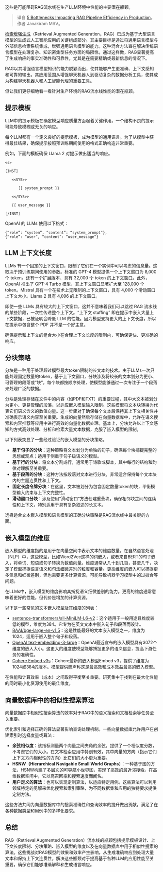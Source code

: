<!--
title: 影响生产RAG流水线5大瓶颈
cover: https://cdn.thenewstack.io/media/2024/01/e00a5aca-volodymyr-hryshchenko-wu9da3c4r28-unsplash-1-1024x683.jpg
-->

这些是可能阻碍RAG流水线在生产LLM环境中性能的主要潜在瓶颈。

> 译自 [5 Bottlenecks Impacting RAG Pipeline Efficiency in Production](https://thenewstack.io/5-bottlenecks-impacting-rag-pipeline-efficiency-in-production/)，作者 Janakiram MSV。

[检索增强生成](https://thenewstack.io/freshen-up-llms-with-retrieval-augmented-generation/)（Retrieval Augmented Generation，RAG）已成为基于大型语言模型的生成式人工智能应用的关键组成部分。其主要目标是通过将通用语言模型与外部信息检索系统集成，增强通用语言模型的能力。这种混合方法旨在解决传统语言模型在处理复杂、知识密集型任务方面的局限性。通过这样做，RAG显著提高了生成响应的事实准确性和可靠性，尤其是在需要精确或最新信息的情况下。

RAG以其增强语言模型知识的能力脱颖而出，使其能够产生更准确、上下文感知和可靠的输出。其应用范围从增强聊天机器人到驱动复杂的数据分析工具，使其成为构建聊天机器人和人工智能代理的重要工具。

但让我们更仔细地看一看针对生产环境的RAG流水线性能的潜在瓶颈。

## 提示模板

LLM中的提示模板在确定模型响应质量方面起着关键作用。一个结构不良的提示可能导致模糊或无关的响应。

每个LLM都有一个定义良好的提示模板，成为模型的通用语言。为了从模型中获得最佳结果，确保提示按照预训练期间使用的格式正确构造非常重要。

例如，下面的模板确保 Llama 2 对提示做出适当的响应。

```
<s>

[INST] 

   <<SYS>>

      {{ system_prompt }}

   <</SYS>>

   {{ user_message }}

[/INST]
```

OpenAI 的 LLMs 使用以下格式：

```
{“role”: “system”, “content”: “system_prompt“},
{“role”: “user”, “content”: “user_message“}
```

## LLM 上下文长度

LLMs 有一个固定的上下文窗口，限制了它们在一个实例中可以考虑的信息量。这取决于预训练期间使用的参数。标准的 GPT-4 模型提供一个上下文窗口为 8,000 个 token。还有一个扩展版本，具有 32,000 个 token 的上下文窗口。此外，OpenAI 推出了 GPT-4 Turbo 模型，其上下文窗口显著扩大至 128,000 个 token。Mistral 具有一个在技术上无限制的上下文窗口，具有 4,000 个滑动窗口上下文大小。Llama 2 具有 4,096 的上下文窗口。

即使一些 LLMs 具有较大的上下文窗口，这并不意味着我们可以跳过 RAG 流水线的某些阶段，一次性传递整个上下文。“上下文 stuffing” 即在提示中嵌入大量上下文数据，已被证明会降低 LLM 的性能。因为模型支持更大的上下文长度，所以在提示中包含整个 PDF 并不是一个好主意。

确保提示和上下文的组合大小在合理上下文长度的限制内，可确保更快、更准确的响应。

## 分块策略

分块是一种用于处理超过模型最大token限制的长文本的技术。由于LLMs一次只能处理固定数量的token，基于上下文窗口，分块涉及将较长的文本划分为更小、可管理的段落或“块”。每个块都按顺序处理，使模型能够通过一次专注于一个段落来处理广泛的数据。

分块是处理存储在文件中的内容（如PDF和TXT）的重要过程，其中大文本被划分为更小、更易管理的段落，以适应嵌入模型输入限制。这些模型将文本块转换为代表它们语义含义的数值向量。这一步骤对于确保每个文本段保持其上下文相关性并准确表示语义内容至关重要。生成的向量然后存储在向量数据库中，允许在语义搜索和内容推荐等应用中进行高效的向量化数据处理。基本上，分块允许以上下文感知的方式高效处理、分析和检索大量文本数据，克服了嵌入模型的限制。

以下列表突显了一些经过验证的嵌入模型的分块策略。

- **基于句子的分块**：这种策略将文本划分为单独的句子，确保每个块捕捉完整的思想或观点；适用于侧重于句子级语义的模型。
- **基于行的分块**：将文本分割成行，通常用于诗歌或脚本，其中每行的结构和韵律对理解至关重要。
- **基于段落的分块**：这种方法按段落对文本进行分块，非常适合保持每个文本块内的主题连贯性和上下文。
- **固定长度令牌分块**：在这里，文本被划分为包含固定数量token的块，平衡模型输入约束与上下文完整性。
- **滑动窗口分块**：涉及使用“滑动窗口”方法创建重叠块，确保相邻块之间的连续性和上下文，特别适用于具有复杂叙述的长文本。

选择适合文本嵌入模型和语言模型的正确分块策略是RAG流水线中最关键的方面。

## 嵌入模型的维度

嵌入模型的维度指的是用于在向量空间中表示文本的维度数量。在自然语言处理（NLP）中，这些模型，比如Word2Vec这样的词嵌入，或者来自BERT的句子嵌入，将单词、短语或句子转换为数值向量。维度通常从几十到几百，甚至几千，决定了模型捕捉语言语义和句法细微差别的粒度和容量。更高维度的嵌入可以捕捉更多信息和细微差别，但也需要更多计算资源，可能导致机器学习模型中的过拟合等问题。

在LLMs中，嵌入模型的维度影响其捕捉语义细微差别的能力。更高的维度通常意味着更好的性能，但代价是增加的计算资源。

以下是一些常见的文本嵌入模型及其维度的列表：

- [sentence-transformers/all-MiniLM-L6-v2](https://huggingface.co/sentence-transformers/all-MiniLM-L6-v2)：这个适用于一般用途且维度较低的模型，维度为384。它专为在英文文本中嵌入句子和段落而设计。
- [BAAI/bge-large-en-v1.5](https://huggingface.co/BAAI/bge-large-en-v1.5)：这是性能最好的文本嵌入模型之一，维度为1024，适用于嵌入整个句子和段落。
- [OpenAI text-embedding-3-large](https://platform.openai.com/docs/guides/embeddings)：OpenAI最近宣布的嵌入模型具有3072个维度的嵌入大小。这更大的维度使模型能够捕捉更多的语义信息，提高下游任务的准确性。
- [Cohere Embed v3s](https://huggingface.co/Cohere/Cohere-embed-english-v3.0)：Cohere最新的嵌入模型Embed v3，提供了维度为1024或384的版本。模型提供商声称这是最高效和成本效益最高的嵌入模型。

在性能和计算效率（成本）之间取得平衡至关重要。研究集中于找到在最大化性能的同时最小化资源使用的最佳维度。

## 向量数据库中的相似性搜索算法

向量数据库中相似性搜索算法的效率对于RAG中的语义搜索和文档检索等任务至关重要。

优化索引和选择正确的算法显著影响查询处理机制。一些向量数据库允许用户在创建索引时选择度量或算法：

- **余弦相似度**：该指标测量两个向量之间夹角的余弦，提供了一个相似度分数，不考虑它们的大小。在文本检索应用中特别有效，其中向量的方向（指示它们上下文方向相似性的方向）比它们的大小更为重要。
- **HSNW（Hierarchical Navigable Small World Graphs**）：一种基于图的方法，HSNW构建了多层次的可导航小世界图，实现了高效的最近邻搜索。在高维数据空间中，它以高召回率和搜索速度而闻名。
- **用户定义的算法**：也可以实现定制算法，以适应特定用例。这些算法可以利用领域特定的见解来优化搜索和索引策略，为不同数据集和应用的独特要求提供定制方法。

这些方法共同为向量数据库中的搜索准确性和查询效率的提升做出贡献，满足了在各种数据类型和用例中的多样化要求。

## 总结

RAG（Retrieval Augmented Generation）流水线的瓶颈包括提示模板设计、上下文长度限制、分块策略、嵌入模型的维度以及在向量数据库中用于相似性搜索的算法。这些挑战对RAG模型的效果和效率产生影响，从生成准确响应到处理大量文本和保持上下文连贯性。解决这些瓶颈对于提高基于各种LLM的应用性能至关重要，确保它们能够准确解释和生成语言响应。
